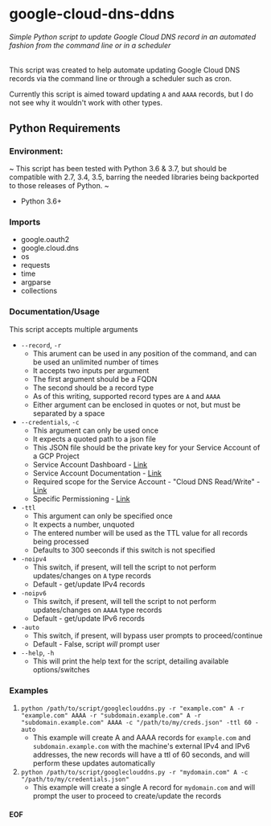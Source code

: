 # google-cloud-dns-ddns
###### Simple Python script to update Google Cloud DNS record in an automated fashion from the command line or in a scheduler

This script was created to help automate updating Google Cloud DNS records via the command line or through a scheduler such as cron.

Currently this script is aimed toward updating `A` and `AAAA` records, but I do not see why it wouldn't work with other types.

## Python Requirements
### Environment:
~ This script has been tested with Python 3.6 & 3.7, but should be compatible with 2.7, 3.4, 3.5, barring the needed libraries being backported to those releases of Python. ~
- Python 3.6+
### Imports
- google.oauth2
- google.cloud.dns
- os
- requests
- time
- argparse
- collections

### Documentation/Usage
This script accepts multiple arguments
- `--record`, `-r`
    - This arument can be used in any position of the command, and can be used an unlimited number of times
    - It accepts two inputs per argument
    - The first argument should be a FQDN 
    - The second should be a record type
    - As of this writing, supported record types are `A` and `AAAA`
    - Either argument can be enclosed in quotes or not, but must be separated by a space
- `--credentials`, `-c`
    - This argument can only be used once
    - It expects a quoted path to a json file
    - This JSON file should be the private key for your Service Account of a GCP Project
    - Service Account Dashboard - [Link](https://console.cloud.google.com/iam-admin/serviceaccounts/project)
    - Service Account Documentation - [Link](https://cloud.google.com/compute/docs/access/service-accounts)
    - Required scope for the Service Account - "Cloud DNS Read/Write" - [Link](https://cloud.google.com/dns/api/authorization)
    - Specific Permissioning - [Link](https://cloud.google.com/dns/access-control#permissions_and_roles)
- `-ttl`
    - This argument can only be specified once
    - It expects a number, unquoted
    - The entered number will be used as the TTL value for all records being processed
    - Defaults to 300 seeconds if this switch is not specified
- `-noipv4`
    - This switch, if present, will tell the script to not perform updates/changes on `A` type records
    - Default - get/update IPv4 records
- `-noipv6`
    - This switch, if present, will tell the script to not perform updates/changes on `AAAA` type records
    - Default - get/update IPv6 records
- `-auto`
    - This switch, if present, will bypass user prompts to proceed/continue
    - Default - False, script *will* prompt user
- `--help`, `-h`
    - This will print the help text for the script, detailing available options/switches

### Examples
1. `python /path/to/script/googleclouddns.py -r "example.com" A -r "example.com" AAAA -r "subdomain.example.com" A -r "subdomain.example.com" AAAA -c "/path/to/my/creds.json" -ttl 60 -auto`
    - This example will create A and AAAA records for `example.com` and `subdomain.example.com` with the machine's external IPv4 and IPv6 addresses, the new records will have a ttl of 60 seconds, and will perform these updates automatically
2. `python /path/to/script/googleclouddns.py -r "mydomain.com" A -c "/path/to/my/credentials.json"`
    - This example will create a single A record for `mydomain.com` and will prompt the user to proceed to create/update the records

#### EOF

